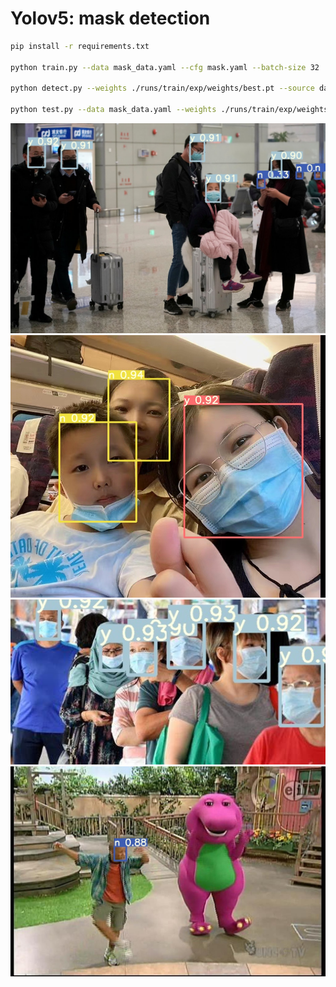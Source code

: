 # Yolov5: mask detection

```bash
pip install -r requirements.txt

python train.py --data mask_data.yaml --cfg mask.yaml --batch-size 32

python detect.py --weights ./runs/train/exp/weights/best.pt --source data/images --conf 0.25

python test.py --data mask_data.yaml --weights ./runs/train/exp/weights/best.pt
```

<img src="https://github.com/TtZJ2/yolov5-Mask-Detection/blob/main/runs/detect/4.jpg" width="900">
<img src="https://github.com/TtZJ2/yolov5-Mask-Detection/blob/main/runs/detect/a.jpg" width="900">
<img src="https://github.com/TtZJ2/yolov5-Mask-Detection/blob/main/runs/detect/OIP-C.jpg" width="900">
<img src="https://github.com/TtZJ2/yolov5-Mask-Detection/blob/main/runs/detect/4_Dancing_Dancing_4_490.jpg" width="900">

